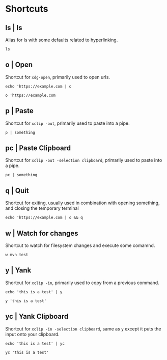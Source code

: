 # Shortcuts

<!-- Values should be added in alphabetical order -->

## ls | ls

Alias for ls with some defaults related to hyperlinking.

```shell
ls
```

## o | Open

Shortcut for `xdg-open`, primarily used to open urls.

```shell
echo 'https://example.com | o
```

```shell
o 'https://example.com
```

## p | Paste

Shortcut for `xclip -out`, primarily used to paste into a pipe.

```shell
p | something
```

## pc | Paste Clipboard

Shortcut for `xclip -out -selection clipboard`, primarily used to paste into a pipe.

```shell
pc | something
```

## q | Quit

Shortcut for exiting, usually used in combination with opening something, and closing the temporary terminal

```shell
echo 'https://example.com | o && q
```

## w | Watch for changes

Shortcut to watch for filesystem changes and execute some comamnd.

```shell
w mvn test
```

## y | Yank

Shortcut for `xclip -in`, primarily used to copy from a previous command.

```shell
echo 'this is a test' | y
```

```shell
y 'this is a test'
```

## yc | Yank Clipboard

Shortcut for `xclip -in -selection clipboard`, same as `y` except it puts the input onto your clipboard.

```shell
echo 'this is a test' | yc
```

```shell
yc 'this is a test'
```

